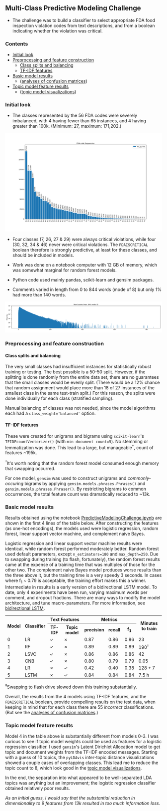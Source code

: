 ## Multi-Class Predictive Modeling Challenge

* The challenge was to build a classifier to select appropriate FDA food inspection violation codes from text descriptions, and from a boolean indicating whether the violation was critical.

### Contents

* [Initial look](#initial-look)
* [Preprocessing and feature construction](#preprocessing-and-feature-construction)
  * [Class splits and balancing](#class-splits-and-balancing)
  * [TF-IDF features](#tf-idf-features)
* [Basic model results](#basic-model-results)
  * ([analyses of confusion matrices](AnalysesOfConfusionMatrices.md))
* [Topic model feature results](#topic-model-feature-results)
  * ([topic model visualizations](TopicModelVisualizations.md))

### Initial look

* The classes represented by the 56 FDA codes were severely imbalanced, with 4 having fewer than 65 instances, and 4 having greater than 100k. (Minimum: 27, maximum: 171,202.)

![FDA code frequencies](fda_q_fixedFrequenciesFdaCodeFrequencies.png "FDA code frequencies")

* Four classes (7, 26, 27 & 29) were always critical violations, while four (30, 32, 34 & 46) never were critical violations. The `FDAISCRITICAL` boolean therefore is strongly predictive, at least for these classes, and should be included in models.

* Work was done on a notebook computer with 12 GB of memory, which was somewhat marginal for random forest models.

* Python code used mainly pandas, scikit-learn and gensim packages.

* Comments varied in length from 0 to 844 words (mode of 8) but only 1% had more than 140 words.

![Message word counts](WordCountsHistWordCountsMax844Mode8.png "Message word counts")

### Preprocessing and feature construction

#### Class splits and balancing

The very small classes had insufficient instances for statistically robust training or testing. The best possible is a 50-50 split. However, if the splitting is done randomly from the entire data set, there are no guarantees that the small classes would be evenly split. (There would be a 12% chance that random assignment would place more than 18 of 27 instances of the smallest class in the same test-train split.) For this reason, the splits were done individually for each class (stratified sampling).

Manual balancing of classes was not needed, since the model algorithms each had a `class_weight='balanced'` option.

#### TF-IDF features

These were created for unigrams and bigrams using `scikit-learn`'s `TFIDFcountVectorizer()` (with `min document count=5`). No stemming or lemmatization was done. This lead to a large, but manageable<sup>&dagger;</sup>, count of features ~195k.

<sup>&dagger;</sup>It's worth noting that the random forest model consumed enough memory that swapping occurred.

For one model, `gensim` was used to construct unigrams and *commonly-occuring* bigrams by applying `gensim.models.phrases.Phrases()` and `gensim.models.phrases.Phraser()`.
By restricting bigrams to common occurrences, the total feature count was dramatically reduced to ~13k.

### Basic model results

Results obtained using the notebook [PredictiveModelingChallenge.ipynb](https://github.com/mw0/MLnotebooks/blob/master/multiClass/PredictiveModelingChallenge.ipynb) are shown in the first 4 lines of the table below.
After constructing the features (as one-hot encodings), the models used were logistic regression, random forest, linear support vector machine, and complement naive Bayes.

Logistic regression and linear support vector machine results were identical, while random forest performed moderately better.
Random forest used default parameters, except `n_estimators=180` and `max_depth=250`.
Due to swapping during  training (to flash, fortunately), the random forest results came at the expense of a training time that was multiples of those for the other two.
The complement naive Bayes model produces worse results than the three above it, but the training time is a very speedy 3 seconds.
In cases where f<sub>1</sub> ~ 0.79 is acceptable, the training effort makes this a winner.
Intermediate in results is a early version of a bidirectional LSTM model.
To date, only 4 experiments have been run, varying maximum words per comment, and dropout fractions.
There are many ways to modify the model architecture, and tune macro-parameters.
For more information, see [bidirectional LSTM](Bidirectional.md).

<table>
<tr><th rowspan=2>Model</th><th rowspan=2>Classifier</th><th colspan=2>Text Features</th><th colspan=3>Metrics</th><th rowspan=2>Minutes to train</th></tr>
<tr><th>TF-IDF</th><th>Topic model</th><th>precision</th><th>recall</th><th>f<sub>1</sub></th></tr>
<tr><td>0</td><td>LR</td><td>&check;</td><td>&cross;</td><td>0.87</td><td>0.86</td><td>0.86</td><td>23</td></tr>
<tr><td>1</td><td>RF</td><td>&check;</td><td>&cross;</td><td>0.89</td><td>0.89</td><td>0.89</td><td>190<sup>&ddagger;</sup></td></tr>
<tr><td>2</td><td>LSVC</td><td>&check;</td><td>&cross;</td><td>0.86</td><td>0.86</td><td>0.86</td><td>42</td></tr>
<tr><td>3</td><td>CNB</td><td>&check;</td><td>&cross;</td><td>0.80</td><td>0.79</td><td>0.79</td><td>0.05</td></tr>
<tr><td>4</td><td>LR</td><td>&cross;</td><td>&check;</td><td>0.42</td><td>0.40</td><td>0.38</td><td>128 + 7</td></tr>
<tr><td>5</td><td>LSTM</td><td>&cross;</td><td>&check;</td><td>0.84</td><td>0.84</td><td>0.84</td><td>7.5 h</td></tr>
</table>

<sup>&ddagger;</sup>Swapping to flash drive slowed down this training substantially.

Overall, the results from the 4 models using TF-IDF features, and the `FDAISCRITICAL` boolean, provide compelling results on the test data, when keeping in mind that for each class there are 55 *incorrect* classifications.
(But see the [analyses of confusion matrices](AnalysesOfConfusionMatrices.md).)

### Topic model feature results

Model 4 in the table above is substantially different from models 0-3. I was curious to see if topic model weights could be used as features for a logistic regression classifier.
I used `gensim`'s Latent Dirichlet Allocation model to get topic and document weights from the TF-IDF encoded messages.
Starting with a guess of 10 topics, the `pyLDAvis` inter-topic distance visualizations showed a couple cases of overlapping classes. This lead me to reduce the topic count to 8, which look good in the [topic model visualizations](TopicModelVisualizations.md).

In the end, the separation into what appeared to be well-separated LDA topics was anything but an improvement; the logistic regression classifier obtained relatively poor results.

*As an initial guess, I would say that the substantial reduction in dimensionality to 9 features from 13k resulted in too much information loss.*
